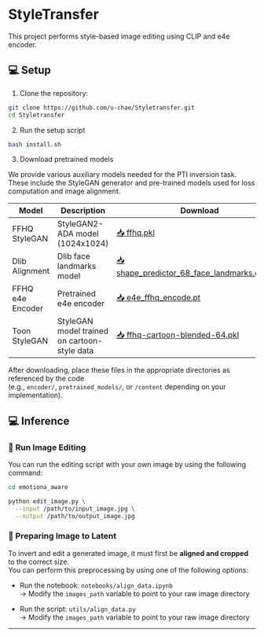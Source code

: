 # StyleTransfer

This project performs style-based image editing using CLIP and e4e encoder.

## 💻 Setup

1. Clone the repository:

```bash
git clone https://github.com/u-chae/Styletransfer.git
cd Styletransfer
```
2. Run the setup script

```bash
bash install.sh
```
3. Download pretrained models

We provide various auxiliary models needed for the PTI inversion task.  
These include the StyleGAN generator and pre-trained models used for loss computation and image alignment.

| Model             | Description                             | Download |
|------------------|-----------------------------------------|----------|
| FFHQ StyleGAN    | StyleGAN2-ADA model (1024x1024)         | [📥 ffhq.pkl](https://nvlabs-fi-cdn.nvidia.com/stylegan2-ada-pytorch/pretrained/ffhq.pkl) |
| Dlib Alignment   | Dlib face landmarks model               | [📥 shape_predictor_68_face_landmarks.dat.bz2](https://drive.google.com/file/d/1HKmjg6iXsWr4aFPuU0gBXPGR83wqMzq7/view)
| FFHQ e4e Encoder | Pretrained e4e encoder                  | [📥 e4e_ffhq_encode.pt](https://drive.google.com/file/d/1ALC5CLA89Ouw40TwvxcwebhzWXM5YSCm/view)
| Toon StyleGAN    | StyleGAN model trained on cartoon-style data      | [📥 ffhq-cartoon-blended-64.pkl](https://drive.google.com/uc?id=1H73TfV5gQ9ot7slSed_l-lim9X7pMRiU)

After downloading, place these files in the appropriate directories as referenced by the code  
(e.g., `encoder/`, `pretrained_models/`, or `/content` depending on your implementation).

## 💻 Inference

### 🚀 Run Image Editing

You can run the editing script with your own image by using the following command:

```bash
cd emotiona_aware

python edit_image.py \
  --input /path/to/input_image.jpg \
  --output /path/to/output_image.jpg 
```

### 📁 Preparing Image to Latent

To invert and edit a generated image, it must first be **aligned and cropped** to the correct size.  
You can perform this preprocessing by using one of the following options:

- Run the notebook: `notebooks/align_data.ipynb`  
  → Modify the `images_path` variable to point to your raw image directory

- Run the script: `utils/align_data.py`  
  → Modify the `images_path` variable to point to your raw image directory

---

